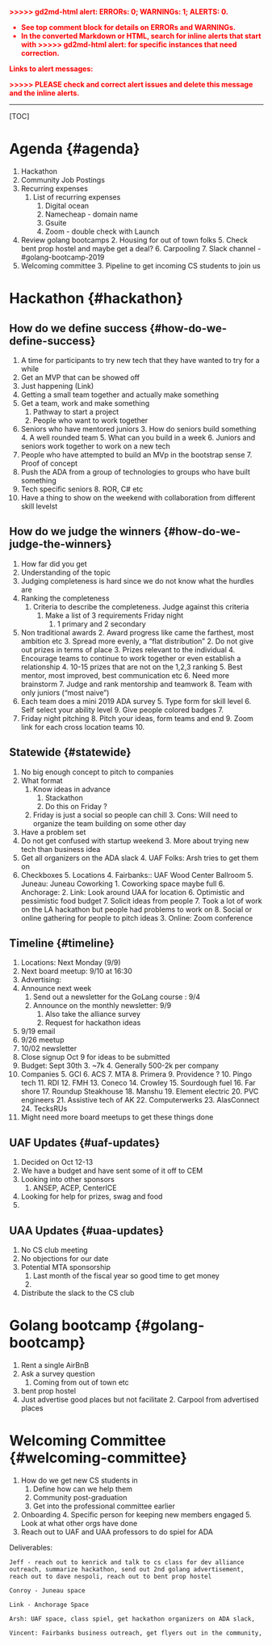 <!----- Conversion time: 1.893 seconds.


Using this Markdown file:

1. Cut and paste this output into your source file.
2. See the notes and action items below regarding this conversion run.
3. Check the rendered output (headings, lists, code blocks, tables) for proper
   formatting and use a linkchecker before you publish this page.

Conversion notes:

* Docs to Markdown version 1.0β17
* Sat Oct 12 2019 13:32:39 GMT-0700 (PDT)
* Source doc: https://docs.google.com/open?id=1CdPyRfGX_HzaHhLoD5pV5x_0l5n6bUJO3crpMvfB-Ak

WARNING:
You have 5 H1 headings. You may want to use the "H1 -> H2" option to demote all headings by one level.

----->


<p style="color: red; font-weight: bold">>>>>>  gd2md-html alert:  ERRORs: 0; WARNINGs: 1; ALERTS: 0.</p>
<ul style="color: red; font-weight: bold"><li>See top comment block for details on ERRORs and WARNINGs. <li>In the converted Markdown or HTML, search for inline alerts that start with >>>>>  gd2md-html alert:  for specific instances that need correction.</ul>

<p style="color: red; font-weight: bold">Links to alert messages:</p>
<p style="color: red; font-weight: bold">>>>>> PLEASE check and correct alert issues and delete this message and the inline alerts.<hr></p>



[TOC]



#


# Agenda {#agenda}



1. Hackathon
2. Community Job Postings
3. Recurring expenses
    1. List of recurring expenses
        1. Digital ocean
        2. Namecheap - domain name
        3. Gsuite
        4. Zoom - double check with Launch
4. Review golang bootcamps
    2. Housing for out of town folks
        5. Check bent prop hostel and maybe get a deal?
        6. Carpooling
        7. Slack channel - #golang-bootcamp-2019
5. Welcoming committee
    3. Pipeline to get incoming CS students to join us


# Hackathon {#hackathon}


## How do we define success {#how-do-we-define-success}



1. A time for participants to try new tech that they have wanted to try for a while
2. Get an MVP that can be showed off
3. Just happening (Link)
4. Getting a small team together and actually make something
5. Get a team, work and make something
    1. Pathway to start a project
    2. People who want to work together
6. Seniors who have mentored juniors
    3. How do seniors build something
    4. A well rounded team
    5. What can you build in a week
    6. Juniors and seniors work together to work on a new tech
7. People who have attempted to build an MVp in the bootstrap sense
    7. Proof of concept
8. Push the ADA from a group of technologies to groups who have built something
9. Tech specific seniors
    8. ROR, C# etc
10. Have a thing to show on the weekend with collaboration from different skill levelst


## How do we judge the winners {#how-do-we-judge-the-winners}



1. How far did you get
2. Understanding of the topic
3. Judging completeness is hard since we do not know what the hurdles are
4. Ranking the completeness
    1. Criteria to describe the completeness. Judge against this criteria
        1. Make a list of 3 requirements Friday night
            1. 1 primary and 2 secondary
5. Non traditional awards
    2. Award progress like came the farthest, most ambition etc
    3. Spread more evenly, a “flat distribution”
        2. Do not give out prizes in terms of place
        3. Prizes relevant to the individual
        4. Encourage teams to continue to work together or even establish a relationship
    4. 10-15 prizes that are not on the 1,2,3 ranking
        5. Best mentor, most improved, best communication etc
        6. Need more brainstorm
        7. Judge and rank mentorship and teamwork
        8. Team with only juniors (“most naive”)
6. Each team does a mini 2019 ADA survey
    5. Type form for skill level
    6. Self select your ability level
        9. Give people colored badges
    7.
7. Friday night pitching
    8. Pitch your ideas, form teams and end
    9. Zoom link for each cross location teams
    10.


## Statewide {#statewide}



1. No big enough concept to pitch to companies
2. What format
    1. Know ideas in advance
        1. Stackathon
        2. Do this on Friday ?
    2. Friday is just a social so people can chill
        3. Cons: Will need to organize the team building on some other day
3. Have a problem set
4. Do not get confused with startup weekend
    3. More about trying new tech than business idea
5. Get all organizers on the ADA slack
    4. UAF Folks: Arsh tries to get them on
6. Checkboxes
    5. Locations
        4. Fairbanks:: UAF Wood Center Ballroom
        5. Juneau: Juneau Coworking
            1. Coworking space maybe full
        6. Anchorage:
            2. Link: Look around UAA for location
    6. Optimistic and pessimistic food budget
    7.  Solicit ideas from people
        7. Took a lot of work on the LA hackathon but people had problems to work on
        8. Social or online gathering for people to pitch ideas
            3. Online: Zoom conference


## Timeline {#timeline}



1. Locations: Next Monday (9/9)
2. Next board meetup: 9/10 at 16:30
3. Advertising:
4. Announce next week
    1. Send out a newsletter for the GoLang course : 9/4
    2. Announce on the monthly newsletter: 9/9
        1. Also take the alliance survey
        2. Request for hackathon ideas
5. 9/19 email
6. 9/26 meetup
7. 10/02 newsletter
8. Close signup Oct 9  for ideas to be submitted
9. Budget: Sept 30th
    3. ~7k
    4. Generally 500-2k per company
10. Companies
    5. GCI
    6. ACS
    7. MTA
    8. Primera
    9. Providence ?
    10. Pingo tech
    11. RDI
    12. FMH
    13. Coneco
    14. Crowley
    15. Sourdough fuel
    16. Far shore
    17. Roundup Steakhouse
    18. Manshu
    19. Element electric
    20. PVC engineers
    21. Assistive tech of AK
    22. Computerwerks
    23. AlasConnect
    24. TecksRUs
11. Might need more board meetups to get these things done


## UAF Updates {#uaf-updates}



1. Decided on Oct 12-13
2. We have a budget and have sent some of it off to CEM
3. Looking into other sponsors
    1. ANSEP, ACEP, CenterICE
4. Looking for help for prizes, swag and food
5.


## UAA Updates {#uaa-updates}



1.  No CS club meeting
2.  No objections for our date
3. Potential MTA sponsorship
    1. Last month of the fiscal year so good time to get money
    2.
4. Distribute the slack to the CS club


# Golang bootcamp {#golang-bootcamp}



1.  Rent a single AirBnB
2. Ask a survey question
    1. Coming from out of town etc
3. bent prop hostel
4. Just advertise good places but not facilitate
    2. Carpool from advertised places


# Welcoming Committee {#welcoming-committee}



1. How do we get new CS students in
    1. Define how can we help them
    2. Community post-graduation
    3. Get into the professional committee earlier
2. Onboarding
    4. Specific person for keeping new members engaged
    5. Look at what other orgs have done
3. Reach out to UAF and UAA professors to do spiel for ADA

Deliverables:

	Jeff - reach out to kenrick and talk to cs class for dev alliance outreach, summarize hackathon, send out 2nd golang advertisement, reach out to dave nespoli, reach out to bent prop hostel

	Conroy - Juneau space

	Link - Anchorage Space

	Arsh: UAF space, class spiel, get hackathon organizers on ADA slack,

	Vincent: Fairbanks business outreach, get flyers out in the community,




<!-- Docs to Markdown version 1.0β17 -->
